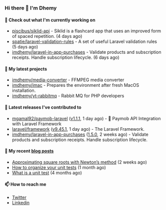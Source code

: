### Hi there 👋 I'm Dhemy

#### 👷 Check out what I'm currently working on

- [piscibus/siklid-api](https://github.com/piscibus/siklid-api) - Siklid is a flashcard app that uses an improved form of spaced repetition.  (4 days ago)
- [spatie/laravel-validation-rules](https://github.com/spatie/laravel-validation-rules) - A set of useful Laravel validation rules (5 days ago)
- [imdhemy/laravel-in-app-purchases](https://github.com/imdhemy/laravel-in-app-purchases) - Validate products and subscription receipts. Handle subscription lifecycle. (6 days ago)

#### 🌱 My latest projects

- [imdhemy/media-converter](https://github.com/imdhemy/media-converter) - FFMPEG media converter
- [imdhemy/imac](https://github.com/imdhemy/imac) - Prepares the environment after fresh MacOS installation.
- [imdhemy/yt-rabbitmq](https://github.com/imdhemy/yt-rabbitmq) - Rabbit MQ for PHP developers

#### 🔭 Latest releases I've contributed to

- [mgamal92/paymob-laravel](https://github.com/mgamal92/paymob-laravel) ([v1.1.1](https://github.com/mgamal92/paymob-laravel/releases/tag/v1.1.1), 1 day ago) - 🚀  Paymob API Integration with Laravel Framework
- [laravel/framework](https://github.com/laravel/framework) ([v9.45.1](https://github.com/laravel/framework/releases/tag/v9.45.1), 1 day ago) - The Laravel Framework.
- [imdhemy/laravel-in-app-purchases](https://github.com/imdhemy/laravel-in-app-purchases) ([1.5.0](https://github.com/imdhemy/laravel-in-app-purchases/releases/tag/1.5.0), 2 weeks ago) - Validate products and subscription receipts. Handle subscription lifecycle.

#### 📜 My recent [blog posts](https://imdhemy.com/)

- [Approximating square roots with Newton’s method](https://imdhemy.com/blog/dsa/approximating-square-roots-with-newton&#39;s-method.html) (2 weeks ago)
- [How to organize your unit tests](https://imdhemy.com/blog/testing/how-to-organize-your-unit-tests.html) (1 month ago)
- [What is a unit test](https://imdhemy.com/blog/testing/what-is-a-unit-test.html) (4 months ago)

#### 📫 How to reach me

- [Twitter](https://twitter.com/imdhemy)
- [Linkedin](https://linkedin.com/in/imdhemy)